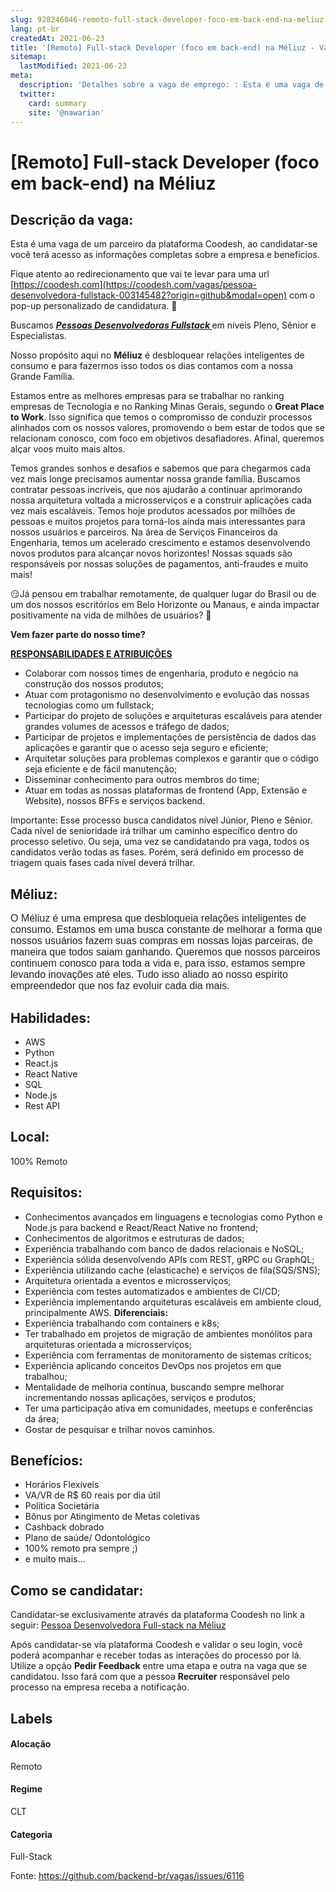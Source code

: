 ```yaml
---
slug: 928246046-remoto-full-stack-developer-foco-em-back-end-na-meliuz
lang: pt-br
createdAt: 2021-06-23
title: '[Remoto] Full-stack Developer (foco em back-end) na Méliuz - Vaga de Emprego'
sitemap:
  lastModified: 2021-06-23
meta:
  description: 'Detalhes sobre a vaga de emprego: : Esta é uma vaga de um parceiro da plataforma Coodesh, ao candidatar-se você terá acesso as informações completas sobre a empresa e benefícios.  Fique atento ao redirecionamento que vai te levar para uma url [https://coodesh.com](https://coodesh.com/vagas/pessoa-desenvolvedora-fullstack-003145482?origin=github&modal=open) com o pop-up personalizado de candidatura. 👋 <p>Buscamos <strong><em><ins>Pessoas Desenvolvedoras Fullstack </ins></em></strong>em níveis Pleno, Sênior e Especialistas.&nbsp;&nbsp;</p> <p></p> <p>Nosso propósito aqui no <strong>Méliuz</strong> é desbloquear relações inteligentes de consumo e para fazermos isso todos os dias contamos com a nossa Grande Família.</p> <p>Estamos entre as melhores empresas para se trabalhar no ranking empresas de Tecnologia e no Ranking Minas Gerais, segundo o <strong>Great Place to Work</strong>. Isso significa que temos o compromisso de conduzir processos alinhados com os nossos valores, promovendo o bem estar de todos que se relacionam conosco, com foco em objetivos desafiadores. Afinal, queremos alçar voos muito mais altos.</p> <p>Temos grandes sonhos e desafios e sabemos que para chegarmos cada vez mais longe precisamos aumentar nossa grande família. Buscamos contratar pessoas incríveis, que nos ajudarão a continuar aprimorando nossa arquitetura voltada a microsserviços e a construir aplicações cada vez mais escaláveis. Temos hoje produtos acessados por milhões de pessoas e muitos projetos para torná-los ainda mais interessantes para nossos usuários e parceiros. Na área de Serviços Financeiros da Engenharia, temos um acelerado crescimento e estamos desenvolvendo novos produtos para alcançar novos horizontes! Nossas squads são responsáveis por nossas soluções de pagamentos, anti-fraudes e muito mais!&nbsp;</p> <p>😏Já pensou em trabalhar remotamente, de qualquer lugar do Brasil ou de um dos nossos escritórios em Belo Horizonte ou Manaus, e ainda impactar positivamente na vida de milhões de usuários? 🙌</p> <p><strong>﻿Vem fazer parte do nosso time?</strong></p> <p></p> <p><strong><ins>RESPONSABILIDADES E ATRIBUIÇÕES</ins></strong></p> <ul> <li>Colaborar com nossos times de engenharia, produto e negócio na construção dos nossos produtos;</li> <li>Atuar com protagonismo no desenvolvimento e evolução das nossas tecnologias como um fullstack;</li> <li>Participar do projeto de soluções e arquiteturas escaláveis para atender grandes volumes de acessos e tráfego de dados;</li> <li>Participar de projetos e implementações de persistência de dados das aplicações e garantir que o acesso seja seguro e eficiente;</li> <li>Arquitetar soluções para problemas complexos e garantir que o código seja eficiente e de fácil manutenção;</li> <li>Disseminar conhecimento para outros membros do time;</li> <li>Atuar em todas as nossas plataformas de frontend (App, Extensão e Website), nossos BFFs e serviços backend.</li> </ul> <p></p> <p>Importante: Esse processo busca candidatos nível Júnior, Pleno e Sênior. Cada nível de senioridade irá trilhar um caminho específico dentro do processo seletivo. Ou seja, uma vez se candidatando pra vaga, todos os candidatos verão todas as fases. Porém, será definido em processo de triagem quais fases cada nível deverá trilhar.</p>'
  twitter:
    card: summary
    site: '@nawarian'
---
```


# [Remoto] Full-stack Developer (foco em back-end) na Méliuz

## Descrição da vaga: 
Esta é uma vaga de um parceiro da plataforma Coodesh, ao candidatar-se você terá acesso as informações completas sobre a empresa e benefícios.


Fique atento ao redirecionamento que vai te levar para uma url [https://coodesh.com](https://coodesh.com/vagas/pessoa-desenvolvedora-fullstack-003145482?origin=github&modal=open) com o pop-up personalizado de candidatura. 👋
<p>Buscamos <strong><em><ins>Pessoas Desenvolvedoras Fullstack </ins></em></strong>em níveis Pleno, Sênior e Especialistas.&nbsp;&nbsp;</p>
<p></p>
<p>Nosso propósito aqui no <strong>Méliuz</strong> é desbloquear relações inteligentes de consumo e para fazermos isso todos os dias contamos com a nossa Grande Família.</p>
<p>Estamos entre as melhores empresas para se trabalhar no ranking empresas de Tecnologia e no Ranking Minas Gerais, segundo o <strong>Great Place to Work</strong>. Isso significa que temos o compromisso de conduzir processos alinhados com os nossos valores, promovendo o bem estar de todos que se relacionam conosco, com foco em objetivos desafiadores. Afinal, queremos alçar voos muito mais altos.</p>
<p>Temos grandes sonhos e desafios e sabemos que para chegarmos cada vez mais longe precisamos aumentar nossa grande família. Buscamos contratar pessoas incríveis, que nos ajudarão a continuar aprimorando nossa arquitetura voltada a microsserviços e a construir aplicações cada vez mais escaláveis. Temos hoje produtos acessados por milhões de pessoas e muitos projetos para torná-los ainda mais interessantes para nossos usuários e parceiros. Na área de Serviços Financeiros da Engenharia, temos um acelerado crescimento e estamos desenvolvendo novos produtos para alcançar novos horizontes! Nossas squads são responsáveis por nossas soluções de pagamentos, anti-fraudes e muito mais!&nbsp;</p>
<p>😏Já pensou em trabalhar remotamente, de qualquer lugar do Brasil ou de um dos nossos escritórios em Belo Horizonte ou Manaus, e ainda impactar positivamente na vida de milhões de usuários? 🙌</p>
<p><strong>﻿Vem fazer parte do nosso time?</strong></p>
<p></p>
<p><strong><ins>RESPONSABILIDADES E ATRIBUIÇÕES</ins></strong></p>
<ul>
<li>Colaborar com nossos times de engenharia, produto e negócio na construção dos nossos produtos;</li>
<li>Atuar com protagonismo no desenvolvimento e evolução das nossas tecnologias como um fullstack;</li>
<li>Participar do projeto de soluções e arquiteturas escaláveis para atender grandes volumes de acessos e tráfego de dados;</li>
<li>Participar de projetos e implementações de persistência de dados das aplicações e garantir que o acesso seja seguro e eficiente;</li>
<li>Arquitetar soluções para problemas complexos e garantir que o código seja eficiente e de fácil manutenção;</li>
<li>Disseminar conhecimento para outros membros do time;</li>
<li>Atuar em todas as nossas plataformas de frontend (App, Extensão e Website), nossos BFFs e serviços backend.</li>
</ul>
<p></p>
<p>Importante: Esse processo busca candidatos nível Júnior, Pleno e Sênior. Cada nível de senioridade irá trilhar um caminho específico dentro do processo seletivo. Ou seja, uma vez se candidatando pra vaga, todos os candidatos verão todas as fases. Porém, será definido em processo de triagem quais fases cada nível deverá trilhar.</p>

## Méliuz: 
 <p><span style="color: rgb(30,32,34);background-color: rgb(255,255,255);font-size: 16px;font-family: Poppins, Helvetica, Arial, sans-serif;">O Méliuz é uma empresa que desbloqueia relações inteligentes de consumo. Estamos em uma busca constante de melhorar a forma que nossos usuários fazem suas compras em nossas lojas parceiras, de maneira que todos saiam ganhando. Queremos que nossos parceiros continuem conosco para toda a vida e, para isso, estamos sempre levando inovações até eles. Tudo isso aliado ao nosso espírito empreendedor que nos faz evoluir cada dia mais.</span>&nbsp;</p>
</p>

 ## Habilidades: 
 - AWS 
- Python 
- React.js 
- React Native 
- SQL 
- Node.js 
- Rest API
## Local: 
 100% Remoto
## Requisitos: 
 - Conhecimentos avançados em linguagens e tecnologias como Python e Node.js para backend e React/React Native no frontend; 
- Conhecimentos de algoritmos e estruturas de dados; 
- Experiência trabalhando com banco de dados relacionais e NoSQL; 
- Experiência sólida desenvolvendo APIs com REST, gRPC ou GraphQL; 
- Experiência utilizando cache (elasticache) e serviços de fila(SQS/SNS); 
- Arquitetura orientada a eventos e microsserviços; 
- Experiência com testes automatizados e ambientes de CI/CD; 
- Experiência implementando arquiteturas escaláveis em ambiente cloud, principalmente AWS.
**Diferenciais:** 
 - Experiência trabalhando com containers e k8s; 
- Ter trabalhado em projetos de migração de ambientes monólitos para arquiteturas orientada a microsserviços; 
- Experiência com ferramentas de monitoramento de sistemas críticos; 
- Experiência aplicando conceitos DevOps nos projetos em que trabalhou; 
- Mentalidade de melhoria contínua, buscando sempre melhorar incrementando nossas aplicações, serviços e produtos; 
- Ter uma participação ativa em comunidades, meetups e conferências da área; 
- Gostar de pesquisar e trilhar novos caminhos.
## Benefícios: 
 - Horários Flexíveis 
- VA/VR de R$ 60 reais por dia útil 
- Política Societária 
- Bônus por Atingimento de Metas coletivas 
- Cashback dobrado 
- Plano de saúde/ Odontológico 
- 100% remoto pra sempre ;) 
- e muito mais...
## Como se candidatar:
Candidatar-se exclusivamente através da plataforma Coodesh no link a seguir: [Pessoa Desenvolvedora Full-stack  na Méliuz](https://coodesh.com/vagas/pessoa-desenvolvedora-fullstack-003145482?origin=github&modal=open)


Após candidatar-se via plataforma Coodesh e validar o seu login, você poderá acompanhar e receber todas as interações do processo por lá. Utilize a opção <b>Pedir Feedback</b> entre uma etapa e outra na vaga que se candidatou. Isso fará com que a pessoa <b>Recruiter</b> responsável pelo processo na empresa receba a notificação.
## Labels
#### Alocação
Remoto
#### Regime
CLT
#### Categoria
Full-Stack

Fonte: https://github.com/backend-br/vagas/issues/6116